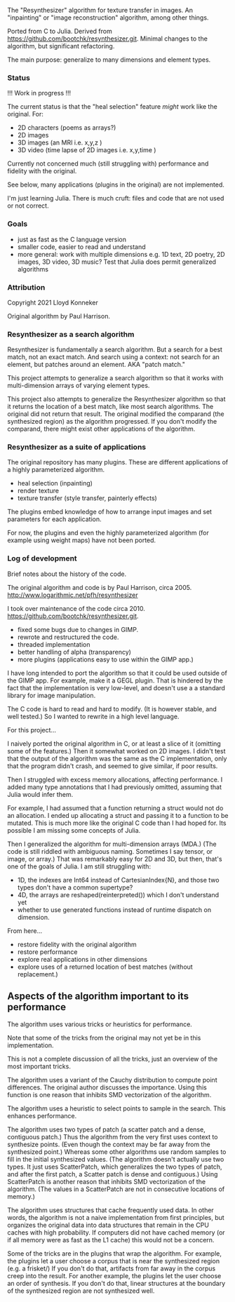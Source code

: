 
The "Resynthesizer" algorithm for texture transfer in images.
An "inpainting" or "image reconstruction" algorithm, among other things.

Ported from C to Julia.
Derived from https://github.com/bootchk/resynthesizer.git.
Minimal changes to the algorithm, but significant refactoring.

The main purpose: generalize to many dimensions and element types.

### Status

!!! Work in progress !!!

The current status is that the "heal selection" feature *might* work like the original.
For:
* 2D characters (poems as arrays?)
* 2D images
* 3D images (an MRI i.e. x,y,z )
* 3D video (time lapse of 2D images i.e. x,y,time )


Currently not concerned much (still struggling with) performance and fidelity with the original.  

See below, many applications (plugins in the original) are not implemented.

I'm just learning Julia.
There is much cruft: files and code that are not used or not correct.

### Goals
  - just as fast as the C language version
  - smaller code, easier to read and understand
  - more general: work with multiple dimensions
    e.g. 1D text, 2D poetry, 2D images, 3D video, 3D music?
    Test that Julia does permit generalized algorithms

### Attribution

Copyright 2021 Lloyd Konneker

Original algorithm by Paul Harrison.

### Resynthesizer as a search algorithm

Resynthesizer is fundamentally a search algorithm.
But a search for a best match, not an exact match.
And search using a context: not search for an element, but patches around an element.  AKA "patch match."

This project attempts to generalize a search algorithm
so that it works with multi-dimension arrays of varying element types.

This project also attempts to generalize the Resynthesizer algorithm so that it returns the location of a best match, like most search algorithms.  The original did not return that result.  The original modified the comparand (the synthesized region) as the algorithm progressed.  If you don't modify the comparand, there might exist other applications of the algorithm.

### Resynthesizer as a suite of applications

The original repository has many plugins.  These are different applications of a highly parameterized algorithm.

* heal selection (inpainting)
* render texture
* texture transfer (style transfer, painterly effects)

The plugins embed knowledge of how to arrange input images and set parameters for each application.

For now, the plugins and even the highly parameterized algorithm
(for example using weight maps) have not been ported.


### Log of development

Brief notes about the history of the code.

The original algorithm and code is by Paul Harrison, circa 2005. http://www.logarithmic.net/pfh/resynthesizer

I took over maintenance of the code circa 2010. https://github.com/bootchk/resynthesizer.git.
* fixed some bugs due to changes in GIMP.
* rewrote and restructured the code.
* threaded implementation
* better handling of alpha (transparency)
* more plugins (applications easy to use within the GIMP app.)

I have long intended to port the algorithm so that it could be used outside of the  GIMP app.
For example, make it a GEGL plugin.  That is hindered by the fact that the implementation
is very low-level, and doesn't use a a standard library for image manipulation.

The C code is hard to read and hard to modify. (It is however stable, and well tested.)
So I wanted to rewrite in a high level language.

For this project...

I naively ported the original algorithm in C, or at least a slice of it
(omitting some of the features.)  Then it somewhat worked on 2D images.
I didn't test that the output of the algorithm was the same as the C implementation,
only that the program didn't crash, and seemed to give similar, if poor results.

Then I struggled with excess memory allocations, affecting performance.
I added many type annotations that I had previously omitted,
assuming that Julia would infer them.

For example, I had assumed that a function returning a struct would not do an allocation.
I ended up allocating a struct and passing it to a function to be mutated.
This is much more like the original C code than I had hoped for.
Its possible I am missing some concepts of Julia.

Then I generalized the algorithm for multi-dimension arrays (MDA.)
(The code is still riddled with ambiguous naming.
Sometimes I say tensor, or image, or array.)
That was remarkably easy for 2D and 3D, but then, that's one of the goals of Julia.
I am still struggling with:
* 1D, the indexes are Int64 instead of CartesianIndex{N},
  and those two types don't have a common supertype?
* 4D, the arrays are reshaped(reinterpreted()) which I don't understand yet
* whether to use generated functions instead of runtime dispatch on dimension.

From here...
* restore fidelity with the original algorithm
* restore performance
* explore real applications in other dimensions
* explore uses of a returned location of best matches (without replacement.)

## Aspects of the algorithm important to its performance

The algorithm uses various tricks or heuristics for performance.

Note that some of the tricks from the original may not yet be in this implementation.

This is not a complete discussion of all the tricks, just an overview of the most important tricks.

The algorithm uses a variant of the Cauchy distribution to compute point differences.
The original author discusses the importance.
Using this function is one reason that inhibits SMD vectorization of the algorithm.

The algorithm uses a heuristic to select points to sample in the search.
This enhances performance.

The algorithm uses two types of patch (a scatter patch and a dense, contiguous patch.)
Thus the algorithm from the very first uses context to synthesize points.
(Even though the context may be far away from the synthesized point.)
Whereas some other algorithms use random samples to fill in the initial synthesized values.
(The algorithm doesn't actually use two types.
It just uses ScatterPatch, which generalizes the two types of patch,
and after the first patch, a Scatter patch is dense and contiguous.)
Using ScatterPatch is another reason that inhibits SMD vectorization of the algorithm.
(The values in a ScatterPatch are not in consecutive locations of memory.)

The algorithm uses structures that cache frequently used data.
In other words, the algorithm is not a naive implementation from first principles,
but organizes the original data into data structures
that remain in the CPU caches with high probability.
If computers did not have cached memory (or if all memory were as fast as the L1 cache)
this would not be a concern.

Some of the tricks are in the plugins that wrap the algorithm.
For example, the plugins let a user choose a corpus that is near the synthesized region
(e.g. a frisket/)
If you don't do that, artifacts from far away in the corpus creep into the result.
For another example, the plugins let the user choose an order of synthesis.
If you don't do that, linear structures at the boundary of the synthesized region
are not synthesized well.
